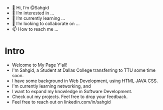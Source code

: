 - 👋 Hi, I’m @Sahgid
- 👀 I’m interested in ...
- 🌱 I’m currently learning ...
- 💞️ I’m looking to collaborate on ...
- 📫 How to reach me ...

<!---
Sahgid/Sahgid is a ✨ special ✨ repository because its `README.md` (this file) appears on your GitHub profile.
You can click the Preview link to take a look at your changes.
--->
# Intro
- Welcome to My Page Y'all!
- I'm Sahgid, a Student at Dallas College transferring to TTU some time soon.
- I have some background in Web Development, using HTML JAVA CSS.
- I'm currently learning networking, and 
- I want to expand my knowledge in Software Development. 
- Check out my projects. Feel free to drop your feedback.
- Feel free to reach out on linkedin.com/in/sahgid
